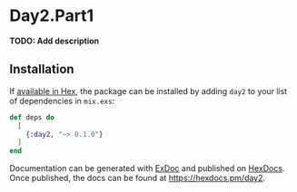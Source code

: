 # Day2.Part1

**TODO: Add description**

## Installation

If [available in Hex](https://hex.pm/docs/publish), the package can be installed
by adding `day2` to your list of dependencies in `mix.exs`:

```elixir
def deps do
  [
    {:day2, "~> 0.1.0"}
  ]
end
```

Documentation can be generated with [ExDoc](https://github.com/elixir-lang/ex_doc)
and published on [HexDocs](https://hexdocs.pm). Once published, the docs can
be found at <https://hexdocs.pm/day2>.

